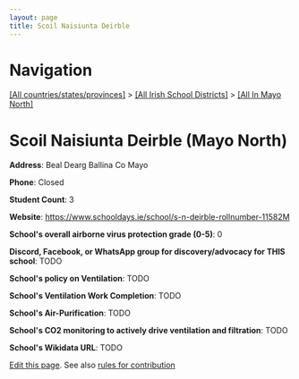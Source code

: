 ```yaml
---
layout: page
title: Scoil Naisiunta Deirble
---
```

# Navigation

[[All countries/states/provinces]](../../..) > [[All Irish School Districts]](../..) > [[All In Mayo North]](..)

# Scoil Naisiunta Deirble (Mayo North)

**Address**: Beal Dearg Ballina Co Mayo

**Phone**: Closed

**Student Count**: 3

**Website**: <https://www.schooldays.ie/school/s-n-deirble-rollnumber-11582M>

**School's overall airborne virus protection grade (0-5)**: 0

**Discord, Facebook, or WhatsApp group for discovery/advocacy for THIS school**: TODO

**School's policy on Ventilation**: TODO

**School's Ventilation Work Completion**: TODO

**School's Air-Purification**: TODO

**School's CO2 monitoring to actively drive ventilation and filtration**: TODO

**School's Wikidata URL**: TODO


[Edit this page](https://github.com/ventilate-schools/Ireland/edit/main/./Mayo_North/Scoil_Naisiunta_Deirble.md). See also [rules for contribution](../../../contribution-rules/)